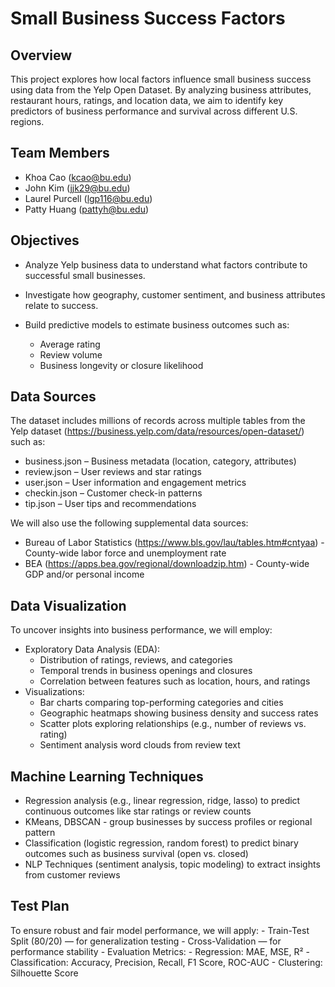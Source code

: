 # Small Business Success Factors

## Overview

This project explores how local factors influence small business success using data from the Yelp Open Dataset. By analyzing business attributes, restaurant hours, ratings, and location data, we aim to identify key predictors of business performance and survival across different U.S. regions. 

## Team Members

- Khoa Cao (kcao@bu.edu)
- John Kim (jjk29@bu.edu)
- Laurel Purcell (lgp116@bu.edu)
- Patty Huang (pattyh@bu.edu)

## Objectives

- Analyze Yelp business data to understand what factors contribute to successful small businesses.

- Investigate how geography, customer sentiment, and business attributes relate to success.

- Build predictive models to estimate business outcomes such as:
    - Average rating
    - Review volume
    - Business longevity or closure likelihood

## Data Sources

The dataset includes millions of records across multiple tables from the Yelp dataset (https://business.yelp.com/data/resources/open-dataset/) such as:
- business.json – Business metadata (location, category, attributes)
- review.json – User reviews and star ratings
- user.json – User information and engagement metrics
- checkin.json – Customer check-in patterns
- tip.json – User tips and recommendations

We will also use the following supplemental data sources:
- Bureau of Labor Statistics (https://www.bls.gov/lau/tables.htm#cntyaa) - County-wide labor force and unemployment rate
- BEA (https://apps.bea.gov/regional/downloadzip.htm) - County-wide GDP and/or personal income

## Data Visualization

To uncover insights into business performance, we will employ:

- Exploratory Data Analysis (EDA):
    - Distribution of ratings, reviews, and categories
    - Temporal trends in business openings and closures
    - Correlation between features such as location, hours, and ratings
- Visualizations:
    - Bar charts comparing top-performing categories and cities
    - Geographic heatmaps showing business density and success rates
    - Scatter plots exploring relationships (e.g., number of reviews vs. rating)
    - Sentiment analysis word clouds from review text

## Machine Learning Techniques

- Regression analysis (e.g., linear regression, ridge, lasso) to predict continuous outcomes like star ratings or review counts
- KMeans, DBSCAN - group businesses by success profiles or regional pattern
- Classification (logistic regression, random forest) to predict binary outcomes such as business survival (open vs. closed)
- NLP Techniques (sentiment analysis, topic modeling) to extract insights from customer reviews 

## Test Plan

To ensure robust and fair model performance, we will apply:
    - Train-Test Split (80/20) — for generalization testing
    - Cross-Validation — for performance stability
    - Evaluation Metrics:
        - Regression: MAE, MSE, R²
        - Classification: Accuracy, Precision, Recall, F1 Score, ROC-AUC
        - Clustering: Silhouette Score


